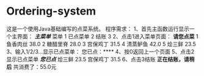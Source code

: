 # Ordering-system
这是一个使用Java基础编写的点菜系统。
程序需求：
			1、首先主函数运行显示一个主界面：
							*****主菜单*****
							菜单			1
							已点菜单		2
							结账			3
			2、点击1进入菜单页面：
							****请您点菜****
							1		鱼香肉丝 38.0
							2		糖醋里脊 28.0
							3		宫保鸡丁 31.5
							4		清蒸鲈鱼 42.0
							5		烩三鲜	 23.5
			3、输入1/2/3...显示已点菜单：
							您已点：****
			4、按0返回上一个页面
			5、点击2显示已点菜单
							*****您已点*****
							烩三鲜   23.5
							宫保鸡丁 31.5
			6、点击3结账
							****正在结账，请稍后****
							共消费了：55.0元
